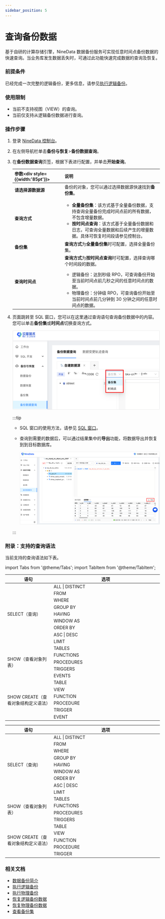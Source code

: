 ```yaml
---
sidebar_position: 5
---
```


# 查询备份数据

基于自研的计算存储引擎，NineData 数据备份服务可实现任意时间点备份数据的快速查询。当业务库发生数据丢失时，可通过此功能快速完成数据的查询及恢复。

### 前提条件

已经完成一次完整的逻辑备份，更多信息，请参见[执行逻辑备份](backup/logical_backup.md)。

### 使用限制

- 当前不支持视图（VIEW）的查询。
- 当前仅支持从逻辑备份数据进行查询。

### 操作步骤

1. 登录 [NineData 控制台](https://console.ninedata.cloud)。

2. 在左侧导航栏单击**备份与恢复**>**备份数据查询**。

3. 在**备份数据查询**页签，根据下表进行配置，并单击**开始查询**。

   | 参数<div style={{width:'85pt'}}></div> | 说明                                                         |
   | -------------------------------------- | ------------------------------------------------------------ |
   | **请选择源数据源**                     | 备份的对象，您可以通过选择数据源快速找到**备份集**。         |
   | **查询方式**                           | <ul><li>**全量备份集**：该方式基于全量备份数据，支持查询全量备份完成时间点前的所有数据，不包含增量数据。</li><li>**按时间点查询**：该方式基于全量备份数据和日志，可查询全量数据和后续产生的增量数据。具体可恢复时间段请参见控制台。</li></ul> |
   | **备份集**                             | **查询方式**为**全量备份集**时可配置，选择全量备份集。       |
   | **查询时间点**                         | **查询方式**为**按时间点查询**时可配置，选择查询哪个时间段的数据。<ul><li>逻辑备份：达到秒级 RPO，可查询备份开始至当前时间点前几秒之间的任意时间点的数据。</li><li>物理备份：分钟级 RPO，可查询备份开始至当前时间点前几分钟到 30 分钟之间的任意时间点的数据。</li></ul> |

4. 页面跳转至 SQL 窗口，您可以在这里通过查询语句查询备份数据中的内容。您可以单击**备份集**或**时间点**切换查询方式。

   ![data_query](./image/data_query.png)
   
   :::tip
   
   - SQL 窗口的使用方法，请参见 [SQL 窗口](../sqldev/sql_console.md)。
   
   - 查询到需要的数据后，可以通过结果集中的**导出**功能，将数据导出并恢复到到目标数据库。
   
     ![export](./image/export.png)
   
   :::

### 附录：支持的查询语法

当前支持的查询语法如下表。

import Tabs from '@theme/Tabs';
import TabItem from '@theme/TabItem';



<Tabs>
  <TabItem value="mysql" label="MySQL" default>

<table>
<thead>
  <tr>
    <th width='260pt'>语句</th>
    <th width='700pt'>选项</th>
  </tr>
</thead>
<tbody>
  <tr>
    <td rowspan="9">SELECT（查询）</td>
    <td>ALL | DISTINCT</td>
  </tr>
  <tr>
    <td>FROM</td>
  </tr>
  <tr>
    <td>WHERE</td>
  </tr>
  <tr>
    <td>GROUP BY</td>
  </tr>
  <tr>
    <td>HAVING</td>
  </tr>
  <tr>
    <td>WINDOW AS</td>
  </tr>
  <tr>
    <td>ORDER BY</td>
  </tr>
  <tr>
    <td>ASC | DESC</td>
  </tr>
  <tr>
    <td>LIMIT</td>
  </tr>
  <tr>
    <td rowspan="5">SHOW（查看对象列表）</td>
    <td>TABLES</td>
  </tr>
    <tr>
    <td>FUNCTIONS</td>
  </tr>
  <tr>
    <td>PROCEDURES</td>
  </tr>
  <tr>
    <td>TRIGGERS</td>
  </tr>
  <tr>
    <td>EVENTS</td>
  </tr>
  <tr>
    <td rowspan="6">SHOW CREATE（查看对象结构定义语法）</td>
    <td>TABLE</td>
  </tr>
  <tr>
    <td>VIEW</td>
  </tr>
  <tr>
    <td>FUNCTION</td>
  </tr>
  <tr>
    <td>PROCEDURE</td>
  </tr>
  <tr>
    <td>TRIGGER</td>
  </tr>
  <tr>
    <td>EVENT</td>
  </tr>
</tbody>
</table>

  </TabItem>
  <TabItem value="mssql" label="SQL Server">

<table>
<thead>
  <tr>
    <th width='260pt'>语句</th>
    <th width='700pt'>选项</th>
  </tr>
</thead>
<tbody>
  <tr>
    <td rowspan="9">SELECT（查询）</td>
    <td>ALL | DISTINCT</td>
  </tr>
  <tr>
    <td>FROM</td>
  </tr>
  <tr>
    <td>WHERE</td>
  </tr>
  <tr>
    <td>GROUP BY</td>
  </tr>
  <tr>
    <td>HAVING</td>
  </tr>
  <tr>
    <td>WINDOW AS</td>
  </tr>
  <tr>
    <td>ORDER BY</td>
  </tr>
  <tr>
    <td>ASC | DESC</td>
  </tr>
  <tr>
    <td>LIMIT</td>
  </tr>
  <tr>
    <td rowspan="4">SHOW（查看对象列表）</td>
    <td>TABLES</td>
  </tr>
  <tr>
    <td>FUNCTIONS</td>
  </tr>
  <tr>
    <td>PROCEDURES</td>
  </tr>
  <tr>
    <td>TRIGGERS</td>
  </tr>
  <tr>
    <td rowspan="5">SHOW CREATE（查看对象结构定义语法）</td>
    <td>TABLE</td>
  </tr>
  <tr>
    <td>VIEW</td>
  </tr>
  <tr>
    <td>FUNCTION</td>
  </tr>
  <tr>
    <td>PROCEDURE</td>
  </tr>
  <tr>
    <td>TRIGGER</td>
  </tr>
</tbody>
</table>

  </TabItem>
</Tabs>





### 相关文档

- [数据备份简介](intro_back.md)
- [执行逻辑备份](backup/logical_backup.md)
- [执行物理备份](backup/physical_backup.md)
- [恢复逻辑备份数据](restore/restore_logical_backup.md)
- [恢复物理备份数据](restore/restore_physical_backup.md)
- [查看备份集](view_backup_sets.md)
